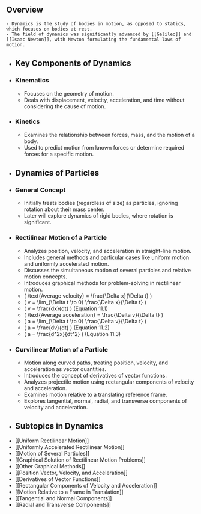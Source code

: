 ## Overview
	- Dynamics is the study of bodies in motion, as opposed to statics, which focuses on bodies at rest.
	- The field of dynamics was significantly advanced by [[Galileo]] and [[Isaac Newton]], with Newton formulating the fundamental laws of motion.
- ## Key Components of Dynamics
- ### Kinematics
	- Focuses on the geometry of motion.
	- Deals with displacement, velocity, acceleration, and time without considering the cause of motion.
- ### Kinetics
	- Examines the relationship between forces, mass, and the motion of a body.
	- Used to predict motion from known forces or determine required forces for a specific motion.
- ## Dynamics of Particles
- ### General Concept
	- Initially treats bodies (regardless of size) as particles, ignoring rotation about their mass center.
	- Later will explore dynamics of rigid bodies, where rotation is significant.
- ### Rectilinear Motion of a Particle
	- Analyzes position, velocity, and acceleration in straight-line motion.
	- Includes general methods and particular cases like uniform motion and uniformly accelerated motion.
	- Discusses the simultaneous motion of several particles and relative motion concepts.
	- Introduces graphical methods for problem-solving in rectilinear motion.
	- \( \text{Average velocity} = \frac{\Delta x}{\Delta t} \)
	- \( v = \lim_{\Delta t \to 0} \frac{\Delta x}{\Delta t} \)
	- \( v = \frac{dx}{dt} \) (Equation 11.1)
	- \( \text{Average acceleration} = \frac{\Delta v}{\Delta t} \)
	- \( a = \lim_{\Delta t \to 0} \frac{\Delta v}{\Delta t} \)
	- \( a = \frac{dv}{dt} \) (Equation 11.2)
	- \( a = \frac{d^2x}{dt^2} \) (Equation 11.3)
- ### Curvilinear Motion of a Particle
	- Motion along curved paths, treating position, velocity, and acceleration as vector quantities.
	- Introduces the concept of derivatives of vector functions.
	- Analyzes projectile motion using rectangular components of velocity and acceleration.
	- Examines motion relative to a translating reference frame.
	- Explores tangential, normal, radial, and transverse components of velocity and acceleration.
- ## Subtopics in Dynamics
- [[Uniform Rectilinear Motion]]
- [[Uniformly Accelerated Rectilinear Motion]]
- [[Motion of Several Particles]]
- [[Graphical Solution of Rectilinear Motion Problems]]
- [[Other Graphical Methods]]
- [[Position Vector, Velocity, and Acceleration]]
- [[Derivatives of Vector Functions]]
- [[Rectangular Components of Velocity and Acceleration]]
- [[Motion Relative to a Frame in Translation]]
- [[Tangential and Normal Components]]
- [[Radial and Transverse Components]]